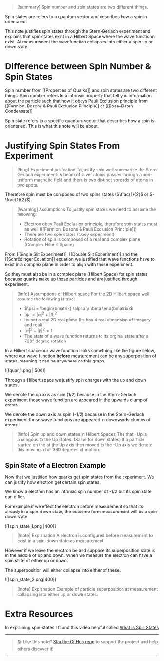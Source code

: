 
>[!summary]
Spin number and spin states are two different things.
>
Spin states are refers to a quantum vector and describes how a spin in orientated.
>
This note justifies spin states through the Stern-Gerlach experiment and explains that spin states exist in a Hilbert Space where the wave functionn exist. At measurement the wavefunction collapses into either a spin up or down state.

# Difference between Spin Number & Spin States
Spin number from [[Properties of Quarks]] and spin states are two different things. Spin number refers to a intrinsic property that tell you information about the particle such that how it obeys Pauli Exclusion principle from [[Fermion, Bosons & Pauli Exclusion Principle]] or [[Bose-Eisten Condensate]]

Spin state refers to a specific quantum vector that describes how a spin is orientated. This is what this note will be about.


# Justifying Spin States From Experiment
>[!bug] Experiment jusifcation
To justify spin well summarize the Stern-Gerlach experiment:
A beam of silver atoms passes through a non-uniform magnetic field and there is two distinct spreads of atoms in two spots. 
>
Therefore spin must be composed of two spins states ($\frac{1}{2}$ or $-\frac{1}{2}$).

>[!warning] Assumptions 
To justify spin states we need to assume the following:
>- Electron obey Pauli Exclusion principle, therefore spin states must as well ([[Fermion, Bosons & Pauli Exclusion Principle]])
>- There are two spin states (Obey experiment)
>- Rotation of spin is composed of a real and complex plane (Complex Hilbert Space)

From [[Single Slit Experiment]], [[Double Slit Experiment]] and the [[Schrödinger Equation]] equation we justified that wave functions have to exist in a complex plane in order to align with those experiment. 

So they must also be in a complex plane (Hilbert Space) for spin states because quarks make up those particles and are justified through experiment.

>[!info] Assumptions of Hilbert space
For the 2D Hilbert space well assume the following is true:
>- $\psi = \begin{bmatrix} \alpha \\ \beta \end{bmatrix}$
>- $\left |  \psi \right | = \left | \alpha \right | ^2 + \left | \beta \right |^2$ 
>- Its not a real 2D real plane (Its has 4 real dimension of imagery and real)
>- $\left | \alpha \right | ^2 + \left | \beta \right |^2 = 1$ 
>- The state of a wave function returns to its orginal state after a 720° degree rotation

In a Hilbert space our wave function looks something like the figure below, where our wave function **before** measurement can be any superposition of states, meaning it can be anywhere on this graph.

![[quar_1.png | 500]]

Through a Hilbert space we justify spin charges with the up and down states. 

We denote the up axis as spin ($1/2$) because in the Stern-Gerlach experiment those wave function are appeared in the upwards clump of atoms.

We denote the down axis as spin (-1/2) because in the Stern-Gerlach experiment those wave functions are appeared in downwards clumps of atoms.

>[!info] Spin up and down states in Hilbert Spaces
The that -Up is analogous to the Up states.  (Same for down states)
If a particle started on the at the Up axis then moved to the -Up axis we denote this moving a full 360 degrees of motion.
## Spin State of a Electron Example
Now that we justified how quarks get spin states from the experiment. We can justify how electron get certain spin states.

We know a electron has an intrinsic spin number of -1/2 but its spin state can differ. 

For example if we effect the electron before measurement so that its already in a spin-down state, the outcome form measurement will be a spin-down state

![[spin_state_1.png |400]]
>[!note] Explanation
A electron is configured before measurement to exist in a spin-down state as measurement.

However if we leave the electron be and suppose its superposition state is in the middle of up and down. When we measure the electron can have a spin state of either up or down.

The superposition will either collapse into either of these.

![[spin_state_2.png|400]]
>[!note] Explanation
Example of particle superposition at measurement collapsing into either up or down states.

# Extra Resources
In explaining spin-states I found this video helpful called [What is Spin States](https://www.youtube.com/watch?v=pYeRS5a3HbE&t=450s&ab_channel=ScienceClicEnglish)


---

> 📚 Like this note? [Star the GitHub repo](https://github.com/rajeevphysics/Obsidan-MathMatter) to support the project and help others discover it!

---
